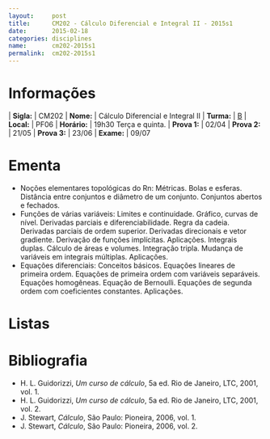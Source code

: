 ```yaml
---
layout:     post
title:      CM202 - Cálculo Diferencial e Integral II - 2015s1
date:       2015-02-18
categories: disciplines
name:       cm202-2015s1
permalink:  cm202-2015s1
---
```


# Informações

  | **Sigla:**   | CM202
  | **Nome:**    | Cálculo Diferencial e Integral II
  | **Turma:**   | [B](/disciplinas/2015s1-cm202/cm202.pdf)
  | **Local:**   | PF06
  | **Horário:** | 19h30 Terça e quinta.
  | **Prova 1:** | 02/04
  | **Prova 2:** | 21/05
  | **Prova 3:** | 23/06
  | **Exame:**   | 09/07

# Ementa

  - Noções elementares topológicas do Rn: Métricas.  Bolas e esferas.  Distância
    entre conjuntos e diâmetro de um conjunto.  Conjuntos abertos e fechados.
  - Funções de várias variáveis: Limites e continuidade.  Gráfico, curvas de
    nível.  Derivadas parciais e diferenciabilidade.  Regra da cadeia.
    Derivadas parciais de ordem superior.  Derivadas direcionais e vetor
    gradiente.  Derivação de funções implícitas.  Aplicações.  Integrais duplas.
    Cálculo de áreas e volumes.  Integração tripla.  Mudança de variáveis em
    integrais múltiplas.  Aplicações.
  - Equações diferenciais: Conceitos básicos.  Equações lineares de primeira
    ordem.  Equações de primeira ordem com variáveis separáveis.  Equações
    homogêneas.  Equação de Bernoulli.  Equações de segunda ordem com
    coeficientes constantes.  Aplicações.

# Listas

# Bibliografia

  - H. L. Guidorizzi, _Um curso de cálculo_, 5a ed. Rio de Janeiro, LTC, 2001,
    vol. 1.
  - H. L. Guidorizzi, _Um curso de cálculo_, 5a ed. Rio de Janeiro, LTC, 2001,
    vol. 2.
  - J. Stewart, _Cálculo_, São Paulo: Pioneira, 2006, vol. 1.
  - J. Stewart, _Cálculo_, São Paulo: Pioneira, 2006, vol. 2.
